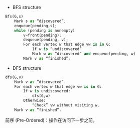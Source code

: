 - BFS structure
```python
Bfs(G,s)
	Mark s as “discovered”;
	enqueue(pending,s);
	while (pending is nonempty)
		v=front(pending);
		dequeue(pending, v);
		For each vertex w that edge vw is in G:
			If w is “undiscovered”
			Mark w as “discovered” and enqueue(pending, w)
		Mark v as “finished”;
```
- DFS structure
```python
dfs(G,v)
	Mark v as “discovered”.
	For each vertex w that edge vw is in G:
		If w is undiscovered:
			dfs(G,w)
		Otherwise:
			“Check” vw without visiting w.
	Mark v as “finished”.
```
前序 (Pre-Ordered)：操作在访问下一步之前。